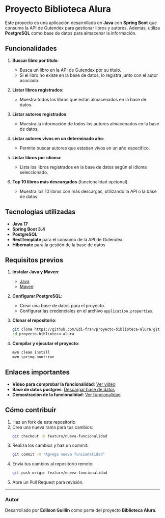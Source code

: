 
# Proyecto Biblioteca Alura

Este proyecto es una aplicación desarrollada en **Java** con **Spring Boot** que consume la API de Gutendex para gestionar libros y autores. Además, utiliza **PostgreSQL** como base de datos para almacenar la información.

## Funcionalidades

1. **Buscar libro por título**:
   - Busca un libro en la API de Gutendex por su título.
   - Si el libro no existe en la base de datos, lo registra junto con el autor asociado.

2. **Listar libros registrados**:
   - Muestra todos los libros que están almacenados en la base de datos.

3. **Listar autores registrados**:
   - Muestra la información de todos los autores almacenados en la base de datos.

4. **Listar autores vivos en un determinado año**:
   - Permite buscar autores que estaban vivos en un año específico.

5. **Listar libros por idioma**:
   - Lista los libros registrados en la base de datos según el idioma seleccionado.

6. **Top 10 libros más descargados** (funcionalidad opcional):
   - Muestra los 10 libros con más descargas, utilizando la API o la base de datos.

## Tecnologías utilizadas

- **Java 17**
- **Spring Boot 3.4**
- **PostgreSQL**
- **RestTemplate** para el consumo de la API de Gutendex
- **Hibernate** para la gestión de la base de datos

## Requisitos previos

1. **Instalar Java y Maven**:
   - [Java](https://www.oracle.com/java/technologies/javase-downloads.html)
   - [Maven](https://maven.apache.org/download.cgi)

2. **Configurar PostgreSQL**:
   - Crear una base de datos para el proyecto.
   - Configurar las credenciales en el archivo `application.properties`.

3. **Clonar el repositorio**:
   ```bash
   git clone https://github.com/Edi-fran/proyecto-biblioteca-alura.git
   cd proyecto-biblioteca-alura
   ```

4. **Compilar y ejecutar el proyecto**:
   ```bash
   mvn clean install
   mvn spring-boot:run
   ```

## Enlaces importantes

- **Video para comprobar la funcionalidad**: [Ver video](https://drive.google.com/file/d/1gQ-U5iCb0wySNIUSPdLxUc_1wnm3togO/view?usp=sharing)
- **Base de datos postgres**: [Descargar base de datos](https://drive.google.com/file/d/1xDgyTrE0gfy4veAfkSfl-B3-l562-w5z/view?usp=sharing)
- **Demostración de la funcionalidad**: [Ver funcionalidad](https://drive.google.com/file/d/12RRlgNtSabKfUl7ewatYiNQYr6cn-mhu/view?usp=sharing)

## Cómo contribuir

1. Haz un fork de este repositorio.
2. Crea una nueva rama para tus cambios:
   ```bash
   git checkout -b feature/nueva-funcionalidad
   ```
3. Realiza los cambios y haz un commit:
   ```bash
   git commit -m "Agrega nueva funcionalidad"
   ```
4. Envía tus cambios al repositorio remoto:
   ```bash
   git push origin feature/nueva-funcionalidad
   ```
5. Abre un Pull Request para revisión.

---

### Autor

Desarrollado por **Edilson Guillin** como parte del proyecto **Biblioteca Alura**.
